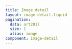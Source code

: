 ```yaml
---
title: Image detail
layout: image-detail.liquid
pagination:
  data: art2017
  size: 1
  alias: image
component: image-detail
---
```

